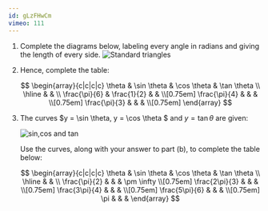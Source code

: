 ```yaml
---
id: gLzFHwCm
vimeo: 111
---
```


 1. Complete the diagrams below, labeling every angle in radians and giving the length of every side. ![Standard triangles](/img/learn/trig-22.svg)

 1. Hence, complete the table:

    $$
    \begin{array}{c|c|c|c}
    \theta & \sin \theta & \cos \theta & \tan \theta \\ \hline
    & & \\
    \frac{\pi}{6} & \frac{1}{2} & & \\[0.75em]
    \frac{\pi}{4} & & & \\[0.75em]
    \frac{\pi}{3} & & & \\[0.75em]
    \end{array}
    $$

 1. The curves $y = \sin \theta, y = \cos \theta $ and $y = \tan \theta$ are given:

    ![sin,cos and tan](/img/learn/trig-23.svg)

    Use the curves, along with your answer to part (b), to complete the table below:

    $$
    \begin{array}{c|c|c|c}
    \theta & \sin \theta & \cos \theta & \tan \theta \\ \hline
    & & \\
    \frac{\pi}{2} & & & \pm \infty \\[0.75em]
    \frac{2\pi}{3} & & & \\[0.75em]
    \frac{3\pi}{4} & & & \\[0.75em]
    \frac{5\pi}{6} & & & \\[0.75em]
    \pi & & &
    \end{array}
    $$

